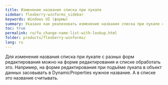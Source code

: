 ```yaml
---
title: Изменение названия списка при лукапе
sidebar: flexberry-winforms_sidebar
keywords: Windows UI (формы)
summary: Указано как реализовать изменение названия списка при лукапе с разных форм
toc: true
permalink: ru/fw_change-name-list-with-lookup.html
folder: products/flexberry-winforms/
lang: ru
---
```


Для изменения названия списка при лукапе с разных форм редактирования можно на форме редактирования и списке обработать это. 
Например, на  форме редактирования при подъёме лукапа в объект данных засовывать в DynamicProperties нужное название.
А в списке это название считывать.
